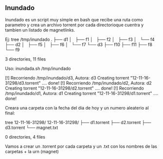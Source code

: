 Inundado
--------

Inundado es un script muy simple en bash que recibe una ruta como parametro y
crea un archivo torrent por cada directorioque cuentra y tambien un listado de
magnetlinks.

Ej:
tree /tmp/inundado
.
├── d1
│   ├── f1
│   ├── f2
│   ├── f3
│   └── f4
├── d2
│   ├── f5
│   ├── f6
│   └── f7
└── d3
    ├── f10
    ├── f11
    ├── f8
    └── f9

3 directories, 11 files

Uso:
	inundada.sh /tmp/inundado

[!] Recorriendo  /tmp/inundado/d3, Autora: d3
Creating torrent "12-11-16-31298/d3.torrent" .... done!
[!] Recorriendo  /tmp/inundado/d2, Autora: d2
Creating torrent "12-11-16-31298/d2.torrent" .... done!
[!] Recorriendo  /tmp/inundado/d1, Autora: d1
Creating torrent "12-11-16-31298/d1.torrent" .... done!

Creara una carpeta con la fecha del dia de hoy y un numero aleaterio al final:

tree  12-11-16-31298/
12-11-16-31298/
├── d1.torrent
├── d2.torrent
├── d3.torrent
└── magnet.txt

0 directories, 4 files


Vamos a crear un .torrent por cada carpeta
y un .txt con los nombres de las carpetas + la urn (magnet)
